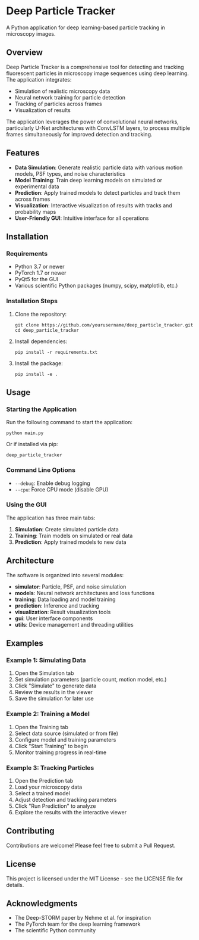 # Deep Particle Tracker

A Python application for deep learning-based particle tracking in microscopy images.

## Overview

Deep Particle Tracker is a comprehensive tool for detecting and tracking fluorescent particles in microscopy image sequences using deep learning. The application integrates:

- Simulation of realistic microscopy data
- Neural network training for particle detection
- Tracking of particles across frames
- Visualization of results

The application leverages the power of convolutional neural networks, particularly U-Net architectures with ConvLSTM layers, to process multiple frames simultaneously for improved detection and tracking.

## Features

- **Data Simulation**: Generate realistic particle data with various motion models, PSF types, and noise characteristics
- **Model Training**: Train deep learning models on simulated or experimental data
- **Prediction**: Apply trained models to detect particles and track them across frames
- **Visualization**: Interactive visualization of results with tracks and probability maps
- **User-Friendly GUI**: Intuitive interface for all operations

## Installation

### Requirements

- Python 3.7 or newer
- PyTorch 1.7 or newer
- PyQt5 for the GUI
- Various scientific Python packages (numpy, scipy, matplotlib, etc.)

### Installation Steps

1. Clone the repository:
   ```
   git clone https://github.com/yourusername/deep_particle_tracker.git
   cd deep_particle_tracker
   ```

2. Install dependencies:
   ```
   pip install -r requirements.txt
   ```

3. Install the package:
   ```
   pip install -e .
   ```

## Usage

### Starting the Application

Run the following command to start the application:

```
python main.py
```

Or if installed via pip:

```
deep_particle_tracker
```

### Command Line Options

- `--debug`: Enable debug logging
- `--cpu`: Force CPU mode (disable GPU)

### Using the GUI

The application has three main tabs:

1. **Simulation**: Create simulated particle data
2. **Training**: Train models on simulated or real data
3. **Prediction**: Apply trained models to new data

## Architecture

The software is organized into several modules:

- **simulator**: Particle, PSF, and noise simulation
- **models**: Neural network architectures and loss functions
- **training**: Data loading and model training
- **prediction**: Inference and tracking
- **visualization**: Result visualization tools
- **gui**: User interface components
- **utils**: Device management and threading utilities

## Examples

### Example 1: Simulating Data

1. Open the Simulation tab
2. Set simulation parameters (particle count, motion model, etc.)
3. Click "Simulate" to generate data
4. Review the results in the viewer
5. Save the simulation for later use

### Example 2: Training a Model

1. Open the Training tab
2. Select data source (simulated or from file)
3. Configure model and training parameters
4. Click "Start Training" to begin
5. Monitor training progress in real-time

### Example 3: Tracking Particles

1. Open the Prediction tab
2. Load your microscopy data
3. Select a trained model
4. Adjust detection and tracking parameters
5. Click "Run Prediction" to analyze
6. Explore the results with the interactive viewer

## Contributing

Contributions are welcome! Please feel free to submit a Pull Request.

## License

This project is licensed under the MIT License - see the LICENSE file for details.

## Acknowledgments

- The Deep-STORM paper by Nehme et al. for inspiration
- The PyTorch team for the deep learning framework
- The scientific Python community
